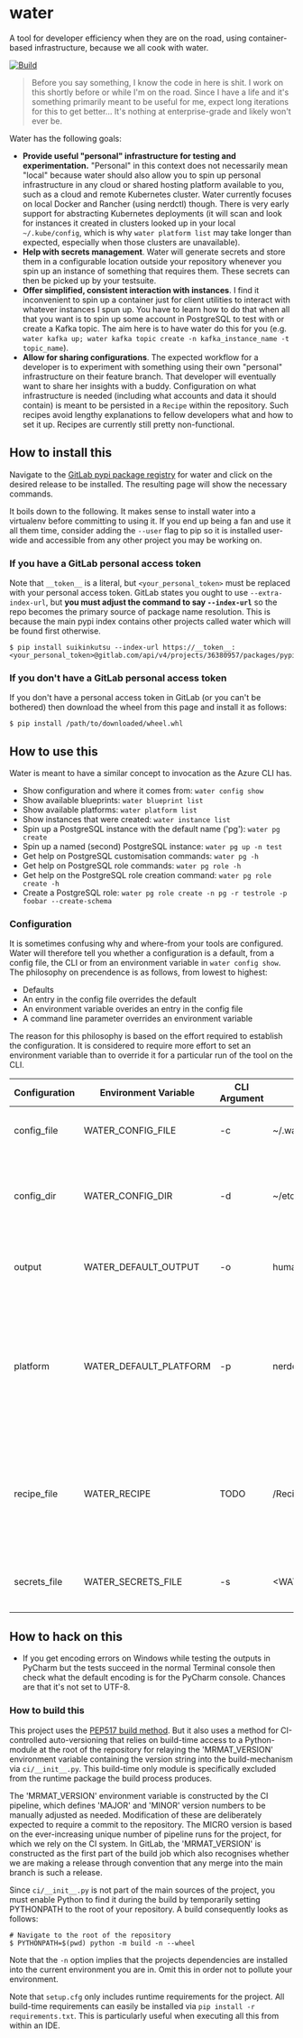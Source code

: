 # water

A tool for developer efficiency when they are on the road, using container-based infrastructure, because we all cook 
with water.

[![Build](https://github.com/MrMatAP/suikinkutsu/actions/workflows/build.yml/badge.svg)](https://github.com/MrMatAP/suikinkutsu/actions/workflows/build.yml)

> Before you say something, I know the code in here is shit. I work on this shortly before or while I'm on the road.
> Since I have a life and it's something primarily meant to be useful for me, expect long iterations for this to get
> better... It's nothing at enterprise-grade and likely won't ever be.

Water has the following goals:

* **Provide useful "personal" infrastructure for testing and experimentation.** "Personal" in this context does not 
  necessarily mean "local" because water should also allow you to spin up personal infrastructure in any cloud or 
  shared hosting platform available to you, such as a cloud and remote Kubernetes cluster. Water currently focuses 
  on local Docker and Rancher (using nerdctl) though. There is very early support for abstracting Kubernetes 
  deployments (it will scan and look for instances it created in clusters looked up in your local `~/.kube/config`, 
  which is why `water platform list` may take longer than expected, especially when those clusters are unavailable).
* **Help with secrets management**. Water will generate secrets and store them in a configurable location outside 
  your repository whenever you spin up an instance of something that requires them. These secrets can then be picked 
  up by your testsuite.
* **Offer simplified, consistent interaction with instances**. I find it inconvenient to spin up a container just for 
  client 
  utilities to interact with whatever instances I spun up. You have to learn how to do that when all that you want 
  is to spin up some account in PostgreSQL to test with or create a Kafka topic. The aim here is to have water do 
  this for you (e.g. `water kafka up; water kafka topic create -n kafka_instance_name -t topic_name`).
* **Allow for sharing configurations**. The expected workflow for a developer is to experiment with something using 
  their own "personal" infrastructure on their feature branch. That developer will eventually want to share her 
  insights with a buddy. Configuration on what infrastructure is needed (including what accounts and data it should 
  contain) is meant to be persisted in a `Recipe` within the repository. Such recipes avoid lengthy explanations to 
  fellow developers what and how to set it up. Recipes are currently still pretty non-functional.

## How to install this

Navigate to the [GitLab pypi package registry](https://gitlab.com/mrmatorg/water/-/packages/) for water and click on 
the desired release to be installed. The resulting page will show the necessary commands.

It boils down to the following. It makes sense to install water into a virtualenv before committing to using it. If 
you end up being a fan and use it all them time, consider adding the `--user` flag to pip so it is installed user-wide
and accessible from any other project you may be working on.

### If you have a GitLab personal access token

Note that `__token__` is a literal, but `<your_personal_token>` must be replaced with your personal access token. 
GitLab states you ought to use `--extra-index-url`, but **you must adjust the command to say `--index-url`** so the
repo becomes the primary source of package name resolution. This is because the main pypi index contains other projects
called water which will be found first otherwise.

```shell
$ pip install suikinkutsu --index-url https://__token__:<your_personal_token>@gitlab.com/api/v4/projects/36380957/packages/pypi/simple
```

### If you don't have a GitLab personal access token

If you don't have a personal access token in GitLab (or you can't be bothered) then download the wheel from this page
and install it as follows:

```shell
$ pip install /path/to/downloaded/wheel.whl
```

## How to use this

Water is meant to have a similar concept to invocation as the Azure CLI has.

* Show configuration and where it comes from: `water config show`
* Show available blueprints: `water blueprint list`
* Show available platforms: `water platform list`
* Show instances that were created: `water instance list`
* Spin up a PostgreSQL instance with the default name ('pg'): `water pg create`
* Spin up a named (second) PostgreSQL instance: `water pg up -n test`
* Get help on PostgreSQL customisation commands: `water pg -h`
* Get help on PostgreSQL role commands: `water pg role -h`
* Get help on the PostgreSQL role creation command: `water pg role create -h`
* Create a PostgreSQL role: `water pg role create -n pg -r testrole -p foobar --create-schema`

### Configuration

It is sometimes confusing why and where-from your tools are configured. Water will therefore tell you whether a 
configuration is a default, from a config file, the CLI or from an environment variable in `water config show`. The 
philosophy on precendence is as follows, from lowest to highest:

* Defaults
* An entry in the config file overrides the default
* An environment variable overides an entry in the config file
* A command line parameter overrides an environment variable

The reason for this philosophy is based on the effort required to establish the configuration. It is considered to 
require more effort to set an environment variable than to override it for a particular run of the tool on the CLI.

| Configuration | Environment Variable   | CLI Argument | Default                           | Description                                                                                                           |
|---------------|------------------------|--------------|-----------------------------------|-----------------------------------------------------------------------------------------------------------------------|
| config_file   | WATER_CONFIG_FILE      | -c           | ~/.water                          | Overall configuration file for water itself                                                                           |
| config_dir    | WATER_CONFIG_DIR       | -d           | ~/etc                             | Base path into which app-specific config files (with secrets) are written                                             |
| output        | WATER_DEFAULT_OUTPUT   | -o           | human                             | Output format. One of 'human', 'json' or 'yaml'                                                                       |
| platform      | WATER_DEFAULT_PLATFORM | -p           | nerdctl                           | Default platform in which instances are created. These are auto-discovered and even the default may not be available. |
| recipe_file   | WATER_RECIPE           | TODO         | <PROJECT>/Recipe                  | File (within repository) in which the overall recipe for instances is stored (currently non-functional)               |
| secrets_file  | WATER_SECRETS_FILE     | -s           | <WATER_CONFIG_DIR>/<PROJECT>.json | App-specific config file (with secrets)                                                                               |

## How to hack on this

* If you get encoding errors on Windows while testing the outputs in PyCharm but the tests succeed in the normal 
  Terminal console then check what the default encoding is for the PyCharm console. Chances are that it's not set to 
  UTF-8.

### How to build this

This project uses the [PEP517 build method](https://peps.python.org/pep-0517/). But it also uses a method for 
CI-controlled auto-versioning that relies on build-time access to a Python-module at the root of the repository for 
relaying the 'MRMAT_VERSION' environment variable containing the version string into the build-mechanism via 
`ci/__init__.py`. This build-time only module is specifically excluded from the runtime package the build process 
produces.

The 'MRMAT_VERSION' environment variable is constructed by the CI pipeline, which defines 'MAJOR' and 'MINOR' version
numbers to be manually adjusted as needed. Modification of these are deliberately expected to require a commit to 
the repository. The MICRO version is based on the ever-increasing unique number of pipeline runs for the project, 
for which we rely on the CI system. In GitLab, the 'MRMAT_VERSION' is constructed as the first part of the build job 
which also recognises whether we are making a release through convention that any merge into the main branch is such 
a release. 

Since `ci/__init__.py` is not part of the main sources of the project, you must enable Python to find it during the 
build by temporarily setting PYTHONPATH to the root of your repository. A build consequently looks as follows:

```shell
# Navigate to the root of the repository
$ PYTHONPATH=$(pwd) python -m build -n --wheel
```

Note that the `-n` option implies that the projects dependencies are installed into the current environment you are 
in. Omit this in order not to pollute your environment.

Note that `setup.cfg` only includes runtime requirements for the project. All build-time requirements can easily be 
installed via `pip install -r requirements.txt`. This is particularly useful when executing all this from within an IDE.
